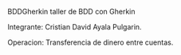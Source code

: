 BDDGherkin
taller de BDD con Gherkin

Integrante: Cristian David Ayala Pulgarin.

Operacion: Transferencia de dinero entre cuentas.

